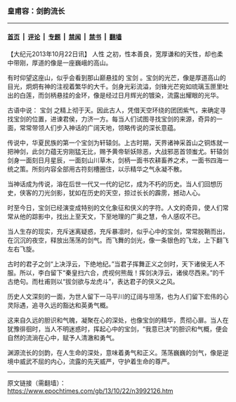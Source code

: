 ### 皇甫容：剑韵流长

---

#### [首页](../../../..?n3992126) &nbsp;|&nbsp; [评论](../../../../../epoch-comment?n3992126) &nbsp;|&nbsp; [专题](../../../../../epoch-special?n3992126) &nbsp;|&nbsp; [禁闻](../../../../../epoch-news?n3992126) &nbsp;|&nbsp; [禁书](../../../../../books?n3992126) &nbsp;|&nbsp; [翻墙](https://github.com/gfw-breaker/nogfw/blob/master/README.md?n3992126)


<div class="post_content" id="artbody" itemprop="articleBody">
 <!-- article content begin -->
 <p>
  【大纪元2013年10月22日讯】
  <ok href="https://www.epochtimes.com/gb/tag/%E4%BA%BA%E6%80%A7.html">
   人性
  </ok>
  之初，性本善良，宽厚谦和的天性，却也柔中带刚，厚道的像是一座巍峨的高山。
 </p>
 <p>
  有时仰望这座山，似乎会看到那山巅悬挂的
  <ok href="https://www.epochtimes.com/gb/tag/%E5%AE%9D%E5%89%91.html">
   宝剑
  </ok>
  。宝剑的光芒，像是厚道高山的目光，炯炯有神的注视着繁华的大千。剑身光彩流溢，剑锋光芒宛如琉璃玉匣里吐出的白莲，而剑柄悬挂的金环，像是经过日月辉光的镀染，流露出耀眼的光华。
 </p>
 <p>
  古语中说：
  <ok href="https://www.epochtimes.com/gb/tag/%E5%AE%9D%E5%89%91.html">
   宝剑
  </ok>
  之精上彻于天。因此古人，凭借天空环绕的团团紫气，来确定寻找宝剑的位置，进谏君侯，力济一方。每当人们试图寻找宝剑的来源，奇异的一面，常常带领人们步入神话的广阔天地，领略传说的深长意蕴。
 </p>
 <p>
  传说中，华夏民族的第一个宝剑为轩辕剑。上古时期，天界诸神采首山之铜炼就一把神剑，此剑力蕴无穷刚猛无比，赐予黄帝斩妖除恶，大战邪恶首领蚩尤。轩辕剑剑身一面刻日月星辰，一面刻山川草木，剑柄一面书农耕畜养之术，一面书四海一统之策。所刻内容全部用古符刻槽圈住，以示精华之气永凝不散。
 </p>
 <p>
  当神话成为传说，溶在后世一代又一代的记忆，成为不朽的历史。当人们回想历史，侠客的刀光剑影，犹如在历史的天空，掠过长长的霹雳，撼动人心。
 </p>
 <p>
  时至今日，宝剑已经演变成特别的文化象征和侠义的字符。人文的奇异，使人们常常从他的踪影中，找出上至天文，下至地理的广奥之慧，令人感叹不已。
 </p>
 <p>
  当人生存的现实，充斥迷离疑惑，充斥暴凛时，似乎心中的宝剑，常常脱鞘而出，在沉沉的夜空，释放出荡荡的剑气。而飞舞的剑光，像一条银色的飞龙，上下翻飞左右飞旋。
 </p>
 <p>
  古时的君子之剑“上决浮云，下绝地纪。”当君子挥舞正义之剑时，天下诸侯无人不服。所以，李白留下“秦皇扫六合，虎视何熊哉！挥剑决浮云，诸侯尽西来。”的千古绝句。而杜甫则以“拔剑欲与龙虎斗”，表达君子的侠义之风。
 </p>
 <p>
  历史人文深刻的一面，为世人留下一马平川的辽阔与坦荡，也为人们留下宏伟的心灵际遇，追寻久远的豁达和英勇气概。
 </p>
 <p>
  这来自久远的胆识和气魄，凝聚在心的深处，也像宝剑的精华，贯彻心扉。当人在犹豫徘徊时，当人不明迷惑时，挥起心中的宝剑，“我意已决”的胆识和气概，便会自然的流淌在心中，赋予人清澈和勇气。
 </p>
 <p>
  渊源流长的剑韵，在人生命的深处，意味着勇气和正义。荡荡巍巍的剑气，像是逆境中威武不屈的内心，流露的先天威严，守护着生命的尊严。
 </p>
 <p>
  <!-- article content end -->
  <div id="below_article_ad">
  </div>
 </p>
</div>


---

原文链接（需翻墙）：https://www.epochtimes.com/gb/13/10/22/n3992126.htm